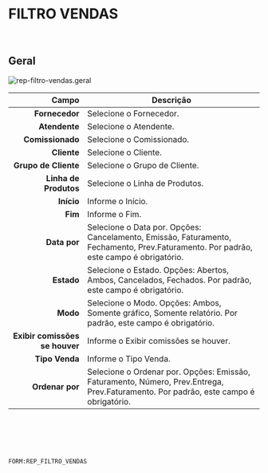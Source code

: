 # FILTRO VENDAS
<br>

## Geral
![rep-filtro-vendas.geral](https://raw.githubusercontent.com/netforcews/docs-siscom/master/geral/imagens/rep-filtro-vendas.geral.png)

Campo | Descrição
--:|---
**Fornecedor** | Selecione o Fornecedor.
**Atendente** | Selecione o Atendente.
**Comissionado** | Selecione o Comissionado.
**Cliente** | Selecione o Cliente.
**Grupo de Cliente** | Selecione o Grupo de Cliente.
**Linha de Produtos** | Selecione o Linha de Produtos.
**Início** | Informe o Início.
**Fim** | Informe o Fim.
**Data por** | Selecione o Data por. Opções: Cancelamento, Emissão, Faturamento, Fechamento, Prev.Faturamento. Por padrão, este campo é obrigatório.
**Estado** | Selecione o Estado. Opções: Abertos, Ambos, Cancelados, Fechados. Por padrão, este campo é obrigatório.
**Modo** | Selecione o Modo. Opções: Ambos, Somente gráfico, Somente relatório. Por padrão, este campo é obrigatório.
**Exibir comissões se houver** | Informe o Exibir comissões se houver.
**Tipo Venda** | Informe o Tipo Venda.
**Ordenar por** | Selecione o Ordenar por. Opções: Emissão, Faturamento, Número, Prev.Entrega, Prev.Faturamento. Por padrão, este campo é obrigatório.
<br>
<br>
<br>
<br>

```FORM:REP_FILTRO_VENDAS```
